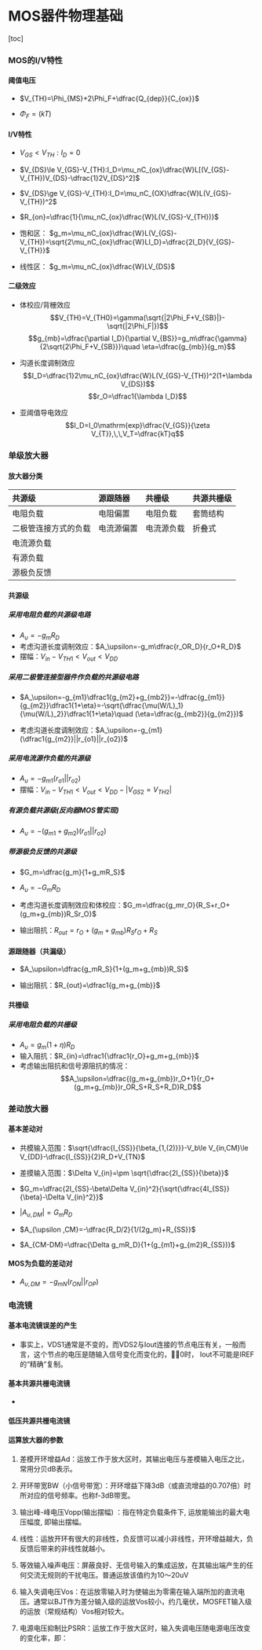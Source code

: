 # MOS器件物理基础
[toc]

### MOS的I/V特性

#### 阈值电压
- $V_{TH}=\Phi_{MS}+2\Phi_F+\dfrac{Q_{dep}}{C_{ox}}$

- $\Phi_F=(kT)$

#### I/V特性
- $V_{GS}<V_{TH}:I_D=0$

- $V_{DS}\le V_{GS}-V_{TH}:I_D=\mu_nC_{ox}\dfrac{W}L[(V_{GS}-V_{TH})V_{DS}-\dfrac{1}2V_{DS}^2]$

- $V_{DS}\ge V_{GS}-V_{TH}:I_D=\mu_nC_{OX}\dfrac{W}L(V_{GS}-V_{TH})^2$

- $R_{on}=\dfrac{1}{\mu_nC_{ox}\dfrac{W}L(V_{GS}-V_{TH})}$

- 饱和区： $g_m=\mu_nC_{ox}\dfrac{W}L(V_{GS}-V_{TH})=\sqrt{2\mu_nC_{ox}\dfrac{W}LI_D}=\dfrac{2I_D}{V_{GS}-V_{TH}}$

- 线性区： $g_m=\mu_nC_{ox}\dfrac{W}LV_{DS}$

#### 二级效应
- 体校应/背栅效应
$$V_{TH}=V_{TH0}=\gamma(\sqrt{|2\Phi_F+V_{SB}|}-\sqrt{|2\Phi_F|})$$
$$g_{mb}=\dfrac{\partial I_D}{\partial V_{BS}}=g_m\dfrac{\gamma}{2\sqrt{2\Phi_F+V_{SB}}}\quad \eta=\dfrac{g_{mb}}{g_m}$$

- 沟道长度调制效应
$$I_D=\dfrac{1}2\mu_nC_{ox}\dfrac{W}L(V_{GS}-V_{TH})^2(1+\lambda V_{DS})$$
$$r_O=\dfrac1{\lambda I_D}$$

- 亚阈值导电效应
$$I_D=I_0\mathrm{exp}\dfrac{V_{GS}}{\zeta V_{T}},\,\,V_T=\dfrac{kT}q$$

### 单级放大器
#### 放大器分类
|共源级|源跟随器|共栅级|共源共栅级|
|:-|:-|:-|:-|
|电阻负载|电阻偏置|电阻负载|套筒结构|
|二极管连接方式的负载|电流源偏置|电流源负载|折叠式|
|电流源负载|
|有源负载|
|源极负反馈|
#### 共源级
##### 采用电阻负载的共源级电路
- $A_\upsilon=-g_mR_D$
- 考虑沟道长度调制效应：$A_\upsilon=-g_m\dfrac{r_OR_D}{r_O+R_D}$
- 摆幅：$V_{in}-V_{TH1} < V_{out} < V_{DD}$

##### 采用二极管连接型器件作负载的共源级电路
- $A_\upsilon=-g_{m1}\dfrac1{g_{m2}+g_{mb2}}=-\dfrac{g_{m1}}{g_{m2}}\dfrac1{1+\eta}=-\sqrt{\dfrac{\mu(W/L)_1}{\mu(W/L)_2}}\dfrac1{1+\eta}\quad (\eta=\dfrac{g_{mb2}}{g_{m2}})$

- 考虑沟道长度调制效应：$A_\upsilon=-g_{m1}(\dfrac1{g_{m2}}||r_{o1}||r_{o2})$

##### 采用电流源作负载的共源级
- $A_\upsilon=-g_{m1}(r_{o1}||r_{o2})$
- 摆幅：$V_{in}-V_{TH1} < V_{out} < V_{DD}-|V_{GS2}=V_{TH2}|$

##### 有源负载共源级(反向器MOS管实现)
- $A_\upsilon=-(g_{m1}+g_{m2})(r_{o1}||r_{o2})$

##### 带源极负反馈的共源级
- $G_m=\dfrac{g_m}{1+g_mR_S}$

- $A_\upsilon=-G_mR_D$
- 考虑沟道长度调制效应和体校应：$G_m=\dfrac{g_mr_O}{R_S+r_O+(g_m+g_{mb})R_Sr_O}$
- 输出阻抗：$R_{out}=r_O+(g_m+g_{mb})R_Sr_O+R_S$

#### 源跟随器（共漏级）
- $A_\upsilon=\dfrac{g_mR_S}{1+(g_m+g_{mb})R_S}$

- 输出阻抗：$R_{out}=\dfrac1{g_m+g_{mb}}$

#### 共栅级
##### 采用电阻负载的共栅级
- $A_\upsilon=g_m(1+\eta)R_D$
- 输入阻抗：$R_{in}=\dfrac1{\dfrac1{r_O}+g_m+g_{mb}}$
- 考虑输出阻抗和信号源阻抗的情况：
$$A_\upsilon=\dfrac{(g_m+g_{mb})r_O+1}{r_O+(g_m+g_{mb})r_OR_S+R_S+R_D}R_D$$

### 差动放大器
#### 基本差动对
- 共模输入范围：$\sqrt{\dfrac{I_{SS}}{\beta_{1,(2)}}}-V_b\le V_{in,CM}\le V_{DD}-\dfrac{I_{SS}}{2}R_D+V_{TN}$

- 差摸输入范围：$\Delta V_{in}=\pm \sqrt{\dfrac{2I_{SS}}{\beta}}$

- $G_m=\dfrac{2I_{SS}-\beta\Delta V_{in}^2}{\sqrt{\dfrac{4I_{SS}}{\beta}-\Delta V_{in}^2}}$

- $|A_{\upsilon ,DM}|=G_mR_D$

- $A_{\upsilon ,CM}=-\dfrac{R_D/2}{1/(2g_m)+R_{SS}}$

- $A_{CM-DM}=\dfrac{\Delta g_mR_D}{1+(g_{m1}+g_{m2}R_{SS})}$

#### MOS为负载的差动对
- $A_{\upsilon,DM}=-g_{mN}(r_{ON}||r_{OP})$

### 电流镜
#### 基本电流镜误差的产生
- 事实上，VDS1通常是不变的，而VDS2与Iout连接的节点电压有关，一般而言，这个节点的电压是随输入信号变化而变化的，0时， Iout不可能是IREF的“精确”复制。

#### 基本共源共栅电流镜
-

#### 低压共源共栅电流镜

#### 运算放大器的参数
1. 差模开环增益Ad：运放工作于放大区时，其输出电压与差模输入电压之比，常用分贝dB表示。

2. 开环带宽BW（小信号带宽）：开环增益下降3dB（或直流增益的0.707倍）时所对应的信号频率。也称f-3dB带宽。

3. 输出峰-峰电压Vopp(输出摆幅) ：指在特定负载条件下, 运放能输出的最大电压幅度, 即输出摆幅。

4.   线性：运放开环有很大的非线性，负反馈可以减小非线性，开环增益越大，负反馈后带来的非线性就越小。

5. 等效输入噪声电压：屏蔽良好、无信号输入的集成运放，在其输出端产生的任何交流无规则的干扰电压。普通运放该值约为10～20uV

6. 输入失调电压Vos：在运放零输入时为使输出为零需在输入端所加的直流电压。通常以BJT作为差分输入级的运放Vos较小，约几毫伏，MOSFET输入级的运放（常规结构）Vos相对较大。

7. 电源电压抑制比PSRR：运放工作于放大区时，输入失调电压随电源电压改变的变化率，即：


